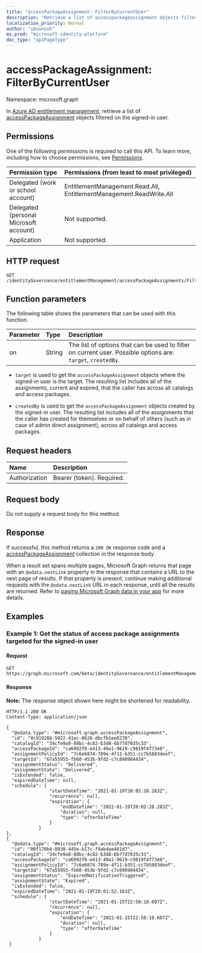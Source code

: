 ```yaml
---
title: "accessPackageAssignment: FilterByCurrentUser"
description: "Retrieve a list of accesspackageassignment objects filtered on the signed-in user."
localization_priority: Normal
author: "sbounouh"
ms.prod: "microsoft-identity-platform"
doc_type: "apiPageType"
---
```


# accessPackageAssignment: FilterByCurrentUser
Namespace: microsoft.graph

In [Azure AD entitlement management](../resources/entitlementmanagement-root.md), retrieve a list of [accessPackageAssignment](../resources/accesspackageassignment.md) objects filtered on the signed-in user.

## Permissions
One of the following permissions is required to call this API. To learn more, including how to choose permissions, see [Permissions](/graph/permissions-reference).

|Permission type|Permissions (from least to most privileged)|
|:---|:---|
|Delegated (work or school account)|EntitlementManagement.Read.All, EntitlementManagement.ReadWrite.All|
|Delegated (personal Microsoft account)|Not supported.|
|Application|Not supported.|

## HTTP request

<!-- {
  "blockType": "ignored"
}
-->
``` http
GET /identityGovernance/entitlementManagement/accessPackageAssignments/FilterByCurrentUser
```

## Function parameters
The following table shows the parameters that can be used with this function.

|Parameter|Type|Description|
|:---|:---|:---|
|on|String|The list of options that can be used to filter on current user. Possible options are: `target`, `createdBy`.|

- `target` is used to get the `accessPackageAssignment` objects where the signed-in user is the target. The resulting list includes all of the assignments, current and expired, that the caller has across all catalogs and access packages.

- `createdBy` is used to get the `accessPackageAssignment` objects created by the signed-in user. The resulting list includes all of the assignments that the caller has created for themselves or on behalf of others (such as in case of admin direct assignment), across all catalogs and access packages.


## Request headers
|Name|Description|
|:---|:---|
|Authorization|Bearer {token}. Required.|

## Request body
Do not supply a request body for this method.

## Response

If successful, this method returns a `200 OK` response code and a [accessPackageAssignment](../resources/accesspackageassignment.md) collection in the response body.

When a result set spans multiple pages, Microsoft Graph returns that page with an `@odata.nextLink` property in the response that contains a URL to the next page of results. If that property is present, continue making additional requests with the `@odata.nextLink` URL in each response, until all the results are returned. Refer to [paging Microsoft Graph data in your app](/graph/paging.md) for more details.

## Examples

### Example 1: Get the status of access package assignments targeted for the signed-in user

#### Request
<!-- {
  "blockType": "request",
  "name": "accesspackageassignment_filterbycurrentuser"
}
-->
``` http
GET https://graph.microsoft.com/beta/identityGovernance/entitlementManagement/accessPackageAssignments/FilterByCurrentUser(on='target')
```


#### Response
**Note:** The response object shown here might be shortened for readability.
<!-- {
  "blockType": "response",
  "truncated": true,
  "@odata.type": "Collection(microsoft.graph.accessPackageAssignment)"
}
-->
``` http
HTTP/1.1 200 OK
Content-Type: application/json

{
  "@odata.type": "#microsoft.graph.accessPackageAssignment",
  "id": "8c91926b-5022-41ec-8626-dbcfb1ee0270",
  "catalogId": "34cfe9a8-88bc-4c82-b3d8-6b77d7035c33",
  "accessPackageId": "ca6992f8-e413-49a1-9619-c9819f4f73e0",
  "assignmentPolicyId": "7c6e6874-789e-4f11-b351-cc7b5883deef",
  "targetId": "67a55955-fb60-453b-9fd2-c7c890904434",
  "assignmentStatus": "Delivered",
  "assignmentState": "Delivered",
  "isExtended": false,
  "expiredDateTime": null,
  "schedule": {
                "startDateTime": "2021-01-19T20:02:28.283Z",
                "recurrence": null,
                "expiration": {
                    "endDateTime": "2022-01-19T20:02:28.283Z",
                    "duration": null,
                    "type": "afterDateTime"
                }
            }
},
{
  "@odata.type": "#microsoft.graph.accessPackageAssignment",
  "id": "08f170b4-0938-445e-b17c-f9ab4ae481d7",
  "catalogId": "34cfe9a8-88bc-4c82-b3d8-6b77d7035c33",
  "accessPackageId": "ca6992f8-e413-49a1-9619-c9819f4f73e0",
  "assignmentPolicyId": "7c6e6874-789e-4f11-b351-cc7b5883deef",
  "targetId": "67a55955-fb60-453b-9fd2-c7c890904434",
  "assignmentStatus": "ExpiredNotificationTriggered",
  "assignmentState": "Expired",
  "isExtended": false,
  "expiredDateTime": "2021-01-19T20:01:52.163Z",
  "schedule": {
                "startDateTime": "2021-01-15T22:58:18.607Z",
                "recurrence": null,
                "expiration": {
                    "endDateTime": "2022-01-15T22:58:18.607Z",
                    "duration": null,
                    "type": "afterDateTime"
                }
            }
 }

```

